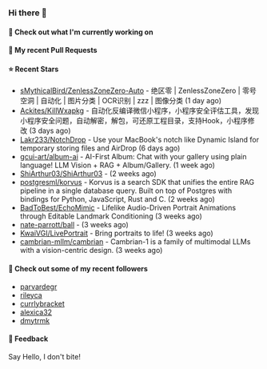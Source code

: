### Hi there 👋

#### 👷 Check out what I'm currently working on

#### 🔨 My recent Pull Requests


#### ⭐ Recent Stars

- [sMythicalBird/ZenlessZoneZero-Auto](https://github.com/sMythicalBird/ZenlessZoneZero-Auto) - 绝区零 | ZenlessZoneZero | 零号空洞 | 自动化 | 图片分类 | OCR识别 | zzz | 图像分类 (1 day ago)
- [Ackites/KillWxapkg](https://github.com/Ackites/KillWxapkg) - 自动化反编译微信小程序，小程序安全评估工具，发现小程序安全问题，自动解密，解包，可还原工程目录，支持Hook，小程序修改 (3 days ago)
- [Lakr233/NotchDrop](https://github.com/Lakr233/NotchDrop) - Use your MacBook&#39;s notch like Dynamic Island for temporary storing files and AirDrop (6 days ago)
- [gcui-art/album-ai](https://github.com/gcui-art/album-ai) - AI-First Album: Chat with your gallery using plain language! LLM Vision &#43; RAG &#43; Album/Gallery. (1 week ago)
- [ShiArthur03/ShiArthur03](https://github.com/ShiArthur03/ShiArthur03) -  (2 weeks ago)
- [postgresml/korvus](https://github.com/postgresml/korvus) - Korvus is a search SDK that unifies the entire RAG pipeline in a single database query. Built on top of Postgres with bindings for Python, JavaScript, Rust and C. (2 weeks ago)
- [BadToBest/EchoMimic](https://github.com/BadToBest/EchoMimic) - Lifelike Audio-Driven Portrait Animations through Editable Landmark Conditioning (3 weeks ago)
- [nate-parrott/ball](https://github.com/nate-parrott/ball) -  (3 weeks ago)
- [KwaiVGI/LivePortrait](https://github.com/KwaiVGI/LivePortrait) - Bring portraits to life! (3 weeks ago)
- [cambrian-mllm/cambrian](https://github.com/cambrian-mllm/cambrian) - Cambrian-1 is a family of multimodal LLMs with a vision-centric design. (3 weeks ago)

#### 👯 Check out some of my recent followers

- [parvardegr](https://github.com/parvardegr)
- [rileyca](https://github.com/rileyca)
- [currlybracket](https://github.com/currlybracket)
- [alexica32](https://github.com/alexica32)
- [dmytrmk](https://github.com/dmytrmk)

#### 💬 Feedback

Say Hello, I don't bite!